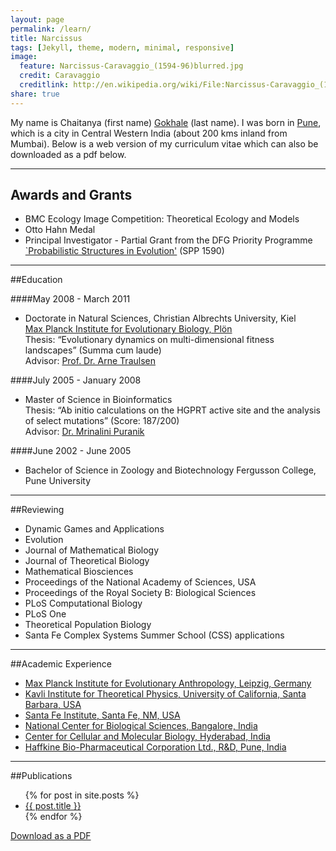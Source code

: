 ```yaml
---
layout: page
permalink: /learn/
title: Narcissus
tags: [Jekyll, theme, modern, minimal, responsive]
image:
  feature: Narcissus-Caravaggio_(1594-96)blurred.jpg
  credit: Caravaggio
  creditlink: http://en.wikipedia.org/wiki/File:Narcissus-Caravaggio_(1594-96)_edited.jpg
share: true
---
```


My name is Chaitanya (first name) [Gokhale](http://en.wikipedia.org/wiki/Gokhale) (last name). 
I was born in [Pune](http://en.wikipedia.org/wiki/Pune), which is a city in Central Western India (about 200 kms inland from Mumbai).
Below is a web version of my curriculum vitae which can also be downloaded as a pdf below.

---

## Awards and Grants

* BMC Ecology Image Competition: Theoretical Ecology and Models
* Otto Hahn Medal
* Principal Investigator - Partial Grant from the DFG Priority Programme [`Probabilistic Structures in Evolution'](http://www.dfg-spp1590.de) (SPP 1590)

___

##Education

####May 2008 - March 2011

* Doctorate in Natural Sciences,
  Christian Albrechts University, Kiel  
  [Max Planck Institute for Evolutionary Biology, Plön](http://www.evolbio.mpg.de)  
  Thesis: “Evolutionary dynamics on multi-dimensional fitness landscapes”  (Summa cum laude)  
  Advisor: [Prof. Dr. Arne Traulsen](http://web.evolbio.mpg.de/~traulsen/)

####July 2005  - January 2008    

* Master of Science in Bioinformatics  
  Thesis: “Ab initio calculations on the HGPRT active site and the analysis of select mutations” (Score: 187/200)  
  Advisor: [Dr. Mrinalini Puranik](http://www.iiserpune.ac.in/~mrinalini/)
 
####June 2002 - June 2005

* Bachelor of Science in Zoology and Biotechnology Fergusson College, Pune University

____

##Reviewing

+ Dynamic Games and Applications
+ Evolution
+ Journal of Mathematical Biology
+ Journal of Theoretical Biology
+ Mathematical Biosciences
+ Proceedings of the National Academy of Sciences, USA
+ Proceedings of the Royal Society B: Biological Sciences
+ PLoS Computational Biology
+ PLoS One
+ Theoretical Population Biology
+ Santa Fe Complex Systems Summer School (CSS) applications

___

##Academic Experience

+ [Max Planck Institute for Evolutionary Anthropology, Leipzig, Germany](http://www.eva.mpg.de)
+ [Kavli Institute for Theoretical Physics, University of California, Santa Barbara, USA](http://www.kitp.ucsb.edu/activities/dbdetails?acro=multicell-c13)
+ [Santa Fe Institute, Santa Fe, NM, USA](http://www.santafe.edu)
+ [National Center for Biological Sciences, Bangalore, India](http://www.ncbs.res.in)
+ [Center for Cellular and Molecular Biology, Hyderabad, India](http://www.ccmb.res.in)
+ [Haffkine Bio-Pharmaceutical Corporation Ltd., R&D, Pune, India](http://vaccinehaffkine.com)

___

##Publications

<ul>
  {% for post in site.posts %}
    <li>
      <a href="{{ post.url }}">{{ post.title }}</a>
    </li>
  {% endfor %}
</ul>  


<div markdown="0"><a href="{{ site.url }}/images/Gokhale_CV.pdf" class="btn btn-info">Download as a PDF</a></div>